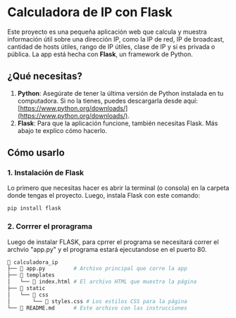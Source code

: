 # Calculadora de IP con Flask

Este proyecto es una pequeña aplicación web que calcula y muestra información útil sobre una dirección IP, como la IP de red, IP de broadcast, cantidad de hosts útiles, rango de IP útiles, clase de IP y si es privada o pública. La app está hecha con **Flask**, un framework de Python.

## ¿Qué necesitas?

1. **Python**: Asegúrate de tener la última versión de Python instalada en tu computadora. Si no la tienes, puedes descargarla desde aquí: [https://www.python.org/downloads/](https://www.python.org/downloads/).
2. **Flask**: Para que la aplicación funcione, también necesitas Flask. Más abajo te explico cómo hacerlo.

## Cómo usarlo

### 1. Instalación de Flask

Lo primero que necesitas hacer es abrir la terminal (o consola) en la carpeta donde tengas el proyecto. Luego, instala Flask con este comando:

```bash
pip install flask
```

### 2. Corrrer el proragrama

Luego de instalar FLASK, para cprrer el programa se necesitará correr el archvio "app.py" y el programa estará ejecutandose en el puerto 80.

```bash
📂 calculadora_ip
├── 📄 app.py         # Archivo principal que corre la app
├── 📂 templates
│   └── 📄 index.html # El archivo HTML que muestra la página
├── 📂 static
│   └── 📂 css
│       └── 📄 styles.css # Los estilos CSS para la página
└── 📄 README.md      # Este archivo con las instrucciones
```
